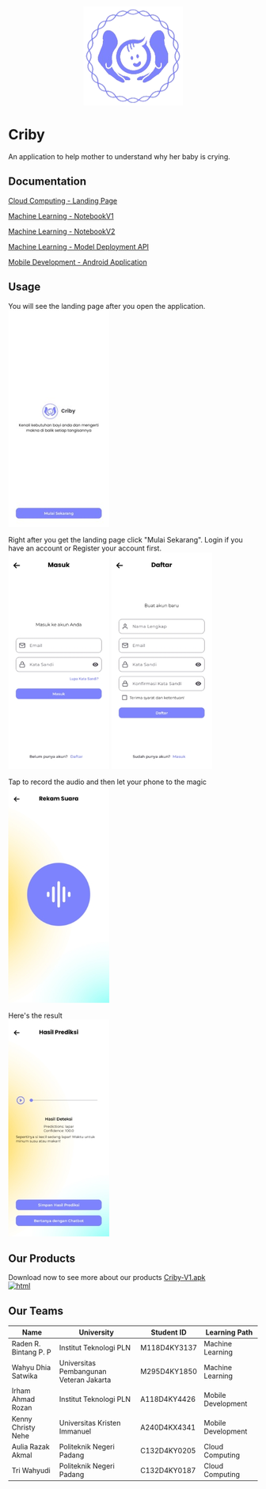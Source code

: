 <p align="center">
    <img src="/imgs/criby.png" alt="Criby Logo">
</p>

# Criby
An application to help mother to understand why her baby is crying.

## Documentation
[Cloud Computing - Landing Page](https://github.com/wahyudhiasatwika/Criby/tree/landing_page_development)

[Machine Learning - NotebookV1](https://github.com/wahyudhiasatwika/Criby/tree/main/Machine%20Learning/Model)

[Machine Learning - NotebookV2](https://www.kaggle.com/search?q=criby)

[Machine Learning - Model Deployment API](https://github.com/wahyudhiasatwika/Criby/tree/model_deployment)

[Mobile Development - Android Application](https://github.com/wahyudhiasatwika/Criby/tree/master)



## Usage
You will see the landing page after you open the application. <br>
![Landing Page](/imgs/mobile/landing.jpg)

Right after you get the landing page click "Mulai Sekarang". Login if you have an account or Register your account first. <br>
![Login Page](/imgs/mobile/login.jpg) ![Register Page](/imgs/mobile/reg.jpg)

Tap to record the audio and then let your phone to the magic <br>
![Record Now!](/imgs/mobile/record.jpg)

Here's the result <br>
![Record Now!](/imgs/mobile/result.jpg)

## Our Products
Download now to see more about our products [Criby-V1.apk](https://model.criby.app/download) <br>
[![html](https://img.shields.io/badge/Go%20To%20Criby.app-8A2BE2)](https://criby.app)

## Our Teams
| Name  | University  | Student ID | Learning Path |
|----------|---------------|---------------|---------------|
| Raden R. Bintang P. P | Institut Teknologi PLN      | M118D4KY3137   | Machine Learning       |
| Wahyu Dhia Satwika | Universitas Pembangunan Veteran Jakarta      | M295D4KY1850       | Machine Learning       |
| Irham Ahmad Rozan | Institut Teknologi PLN      | A118D4KY4426       | Mobile Development    |
| Kenny Christy Nehe | Universitas Kristen Immanuel      | A240D4KX4341       | Mobile Development    |
| Aulia Razak Akmal | Politeknik Negeri Padang      | C132D4KY0205       | Cloud Computing |
| Tri Wahyudi | Politeknik Negeri Padang      | C132D4KY0187      | Cloud Computing |
